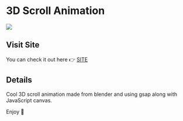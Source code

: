 # 3D Scroll Animation
<img src="https://github.com/jakebogan01/3D-Ball-Animation/blob/main/img/Screen%20Shot%202023-01-28%20at%2010.09.00%20PM.png?raw=true">

## Visit Site
You can check it out here :point_right: <a href="https://jakebogan01.github.io/Beats-Landing-Page/"> SITE </a>

## Details
Cool 3D scroll animation made from blender and using gsap along with JavaScript canvas.

Enjoy :palm_tree:
